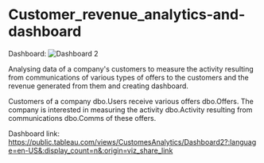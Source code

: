 # Customer_revenue_analytics-and-dashboard

Dashboard:
![Dashboard 2](https://user-images.githubusercontent.com/31538546/179422050-b73599b3-7052-4f62-bf71-f557e9c55d28.png)

Analysing data of a company's customers to measure the activity resulting from communications of various types of offers to the customers and the revenue generated from them and creating dashboard.

Customers of a company dbo.Users receive various offers dbo.Offers.
The company is interested in measuring the activity dbo.Activity resulting from communications dbo.Comms of these offers.

Dashboard link: https://public.tableau.com/views/CustomesAnalytics/Dashboard2?:language=en-US&:display_count=n&:origin=viz_share_link
